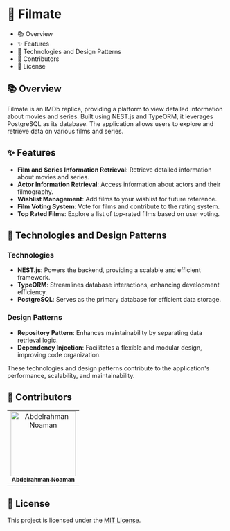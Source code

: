 # 🚀 Filmate

- 📚 Overview
- ✨ Features
- 🔧 Technologies and Design Patterns
- 👥 Contributors
- 📄 License

## 📚 Overview
Filmate is an IMDb replica, providing a platform to view detailed information about movies and series. Built using NEST.js and TypeORM, it leverages PostgreSQL as its database. The application allows users to explore and retrieve data on various films and series.

## ✨ Features
- **Film and Series Information Retrieval**: Retrieve detailed information about movies and series.
- **Actor Information Retrieval**: Access information about actors and their filmography.
- **Wishlist Management**: Add films to your wishlist for future reference.
- **Film Voting System**: Vote for films and contribute to the rating system.
- **Top Rated Films**: Explore a list of top-rated films based on user voting.


## 🔧 Technologies and Design Patterns
### Technologies
- **NEST.js**: Powers the backend, providing a scalable and efficient framework.
- **TypeORM**: Streamlines database interactions, enhancing development efficiency.
- **PostgreSQL**: Serves as the primary database for efficient data storage.

### Design Patterns
- **Repository Pattern**: Enhances maintainability by separating data retrieval logic.
- **Dependency Injection**: Facilitates a flexible and modular design, improving code organization.

These technologies and design patterns contribute to the application's performance, scalability, and maintainability.

## 👥 Contributors

<table>
  <tr>
    <td align="center">
    <a href="https://github.com/AbdelrahmanNoaman" target="_black">
    <img src="https://avatars.githubusercontent.com/u/76150639?s=400&u=4f3894f139c1383fadc15efdbed6207e936a2a20&v=4"   width="150px;" alt="Abdelrahman Noaman"/>
    <br />
    <sub><b>Abdelrahman Noaman</b></sub></a>
    </td>
  </tr>
 </table>

 ## 📄 License
This project is licensed under the [MIT License](LICENSE.md).
